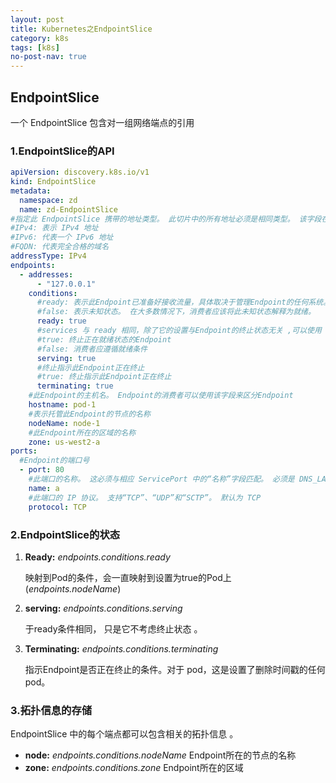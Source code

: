 ```yaml
---
layout: post
title: Kubernetes之EndpointSlice
category: k8s
tags: [k8s]
no-post-nav: true
---
```


## EndpointSlice

一个 EndpointSlice 包含对一组网络端点的引用 



### 1.EndpointSlice的API

```yaml
apiVersion: discovery.k8s.io/v1
kind: EndpointSlice
metadata:
  namespace: zd
  name: zd-EndpointSlice
#指定此 EndpointSlice 携带的地址类型。 此切片中的所有地址必须是相同类型。 该字段在创建后是不可变的
#IPv4: 表示 IPv4 地址
#IPv6: 代表一个 IPv6 地址
#FQDN: 代表完全合格的域名
addressType: IPv4
endpoints:
  - addresses:
      - "127.0.0.1"
    conditions:
      #ready: 表示此Endpoint已准备好接收流量，具体取决于管理Endpoint的任何系统。
      #false: 表示未知状态。 在大多数情况下，消费者应该将此未知状态解释为就绪。
      ready: true
      #services 与 ready 相同，除了它的设置与Endpoint的终止状态无关 ,可以使用 EndpointSliceTerminationCondition 功能门启用此字段。
      #true: 终止正在就绪状态的Endpoint
      #false: 消费者应遵循就绪条件
      serving: true
      #终止指示此Endpoint正在终止
      #true: 终止指示此Endpoint正在终止
      terminating: true
    #此Endpoint的主机名。 Endpoint的消费者可以使用该字段来区分Endpoint
    hostname: pod-1
    #表示托管此Endpoint的节点的名称
    nodeName: node-1
    #此Endpoint所在的区域的名称
    zone: us-west2-a
ports:
  #Endpoint的端口号
  - port: 80
    #此端口的名称。 这必须与相应 ServicePort 中的“名称”字段匹配。 必须是 DNS_LABEL。 仅当定义了一个端口时才可选。
    name: a
    #此端口的 IP 协议。 支持“TCP”、“UDP”和“SCTP”。 默认为 TCP
    protocol: TCP
```



### 2.EndpointSlice的状态

1. **Ready:**  *endpoints.conditions.ready*  

    映射到Pod的条件，会一直映射到设置为true的Pod上(*endpoints.nodeName*)

2. **serving:** *endpoints.conditions.serving*  

   于ready条件相同， 只是它不考虑终止状态 。

3. **Terminating:** *endpoints.conditions.terminating*  

    指示Endpoint是否正在终止的条件。对于 pod，这是设置了删除时间戳的任何 pod。 



### 3.拓扑信息的存储

 EndpointSlice 中的每个端点都可以包含相关的拓扑信息 。

- **node:** *endpoints.conditions.nodeName*  Endpoint所在的节点的名称 
- **zone:** *endpoints.conditions.zone*  Endpoint所在的区域 